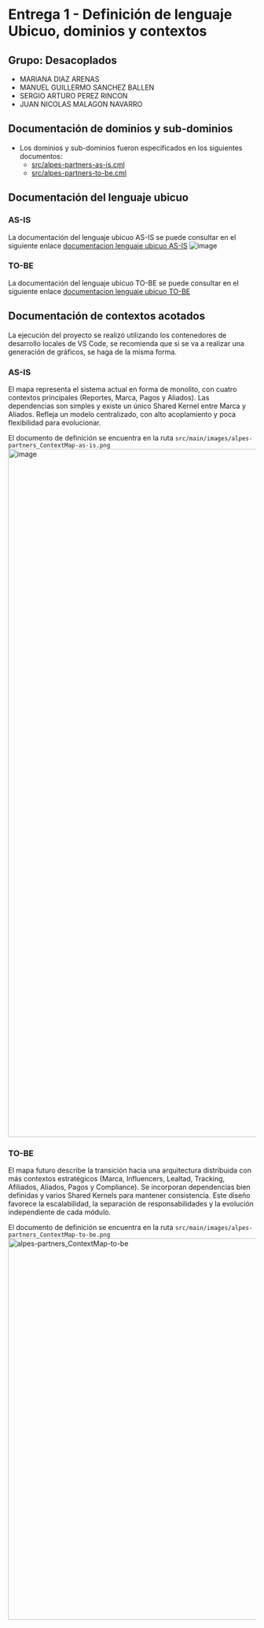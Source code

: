 # Entrega 1 - Definición de lenguaje Ubicuo, dominios y contextos
## Grupo: Desacoplados
- MARIANA DIAZ ARENAS
- MANUEL GUILLERMO SANCHEZ BALLEN
- SERGIO ARTURO PEREZ RINCON
- JUAN NICOLAS MALAGON NAVARRO
## Documentación de dominios y sub-dominios
- Los dominios y sub-dominios fueron especificados en los siguientes documentos:
  -  [src/alpes-partners-as-is.cml](https://github.com/jmalagonn/MISW4406-Mapas-de-contexto/blob/main/src/main/cml/alpes-partners-as-is.cml)
  -  [src/alpes-partners-to-be.cml](https://github.com/jmalagonn/MISW4406-Mapas-de-contexto/blob/main/src/main/cml/alpes-partners-to-be.cml)
## Documentación del lenguaje ubicuo
### AS-IS
La documentación del lenguaje ubicuo AS-IS se puede consultar en el siguiente enlace [documentacion lenguaje ubicuo AS-IS](https://miro.com/app/board/uXjVJUhmRa0=/?share_link_id=48136594769)
<img alt="image" src="https://github.com/user-attachments/assets/7e9a686a-c44a-4c72-8a26-89289138a2a4" />
### TO-BE
La documentación del lenguaje ubicuo TO-BE se puede consultar en el siguiente enlace [documentacion lenguaje ubicuo TO-BE](#)

## Documentación de contextos acotados
La ejecución del proyecto se realizó utilizando los contenedores de desarrollo locales de VS Code, se recomienda que si se va a realizar una generación de gráficos, se haga de la misma forma.
### AS-IS
El mapa representa el sistema actual en forma de monolito, con cuatro contextos principales (Reportes, Marca, Pagos y Aliados). Las dependencias son simples y existe un único Shared Kernel entre Marca y Aliados. Refleja un modelo centralizado, con alto acoplamiento y poca flexibilidad para evolucionar.

El documento de definición se encuentra en la ruta ``src/main/images/alpes-partners_ContextMap-as-is.png``
<img width="2000" height="1400" alt="image" src="https://github.com/user-attachments/assets/e4899891-faff-4395-9503-62484efb6e86" />

### TO-BE
El mapa futuro describe la transición hacia una arquitectura distribuida con más contextos estratégicos (Marca, Influencers, Lealtad, Tracking, Afiliados, Aliados, Pagos y Compliance). Se incorporan dependencias bien definidas y varios Shared Kernels para mantener consistencia. Este diseño favorece la escalabilidad, la separación de responsabilidades y la evolución independiente de cada módulo.

El documento de definición se encuentra en la ruta ``src/main/images/alpes-partners_ContextMap-to-be.png``
<img width="2000" height="776" alt="alpes-partners_ContextMap-to-be" src="https://github.com/user-attachments/assets/ff81d1ef-52b3-4b7c-83eb-617316fb0b52" />


